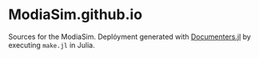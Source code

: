 # ModiaSim.github.io

Sources for the ModiaSim. Deplóyment generated with 
[Documenters.jl](https://github.com/JuliaDocs/Documenter.jl) by
executing `make.jl` in Julia.


